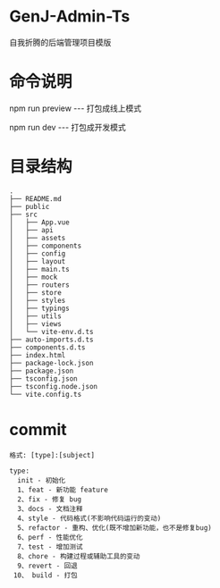 
# GenJ-Admin-Ts

  自我折腾的后端管理项目模版

# 命令说明
  
  npm run preview --- 打包成线上模式  

  npm run dev --- 打包成开发模式  

# 目录结构

```text
.
├── README.md
├── public
├── src
│   ├── App.vue
│   ├── api
│   ├── assets
│   ├── components
│   ├── config
│   ├── layout
│   ├── main.ts
│   ├── mock
│   ├── routers
│   ├── store
│   ├── styles
│   ├── typings
│   ├── utils
│   ├── views
│   └── vite-env.d.ts
├── auto-imports.d.ts
├── components.d.ts
├── index.html
├── package-lock.json
├── package.json
├── tsconfig.json
├── tsconfig.node.json
└── vite.config.ts
```

# commit

```text
格式: [type]:[subject]

type:
  init - 初始化
  1、feat - 新功能 feature
  2、fix - 修复 bug
  3、docs - 文档注释
  4、style - 代码格式(不影响代码运行的变动)
  5、refactor - 重构、优化(既不增加新功能，也不是修复bug)
  6、perf - 性能优化
  7、test - 增加测试
  8、chore - 构建过程或辅助工具的变动
  9、revert - 回退
 10、 build - 打包
```
